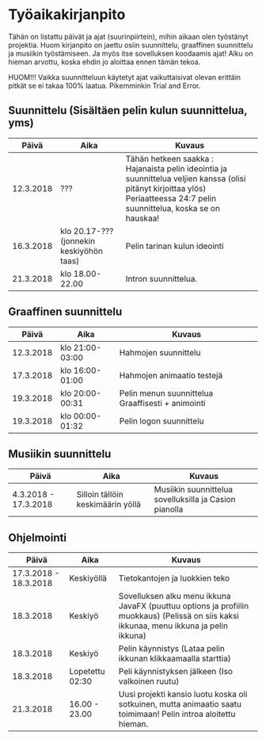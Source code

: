 # Työaikakirjanpito
Tähän on listattu päivät ja ajat (suurinpiirtein), mihin aikaan olen työstänyt projektia.
Huom kirjanpito on jaettu osiin suunnittelu, graaffinen suunnittelu ja musiikin työstämiseen. Ja myös itse sovelluksen koodaamis ajat!
Alku on hieman arvottu, koska ehdin jo aloittaa ennen tämän tekoa.

HUOM!!! Vaikka suunnitteluun käytetyt ajat vaikuttaisivat olevan erittäin pitkät se ei takaa 100% laatua.
Pikemminkin Trial and Error.

## Suunnittelu (Sisältäen pelin kulun suunnittelua, yms)
Päivä|Aika|Kuvaus
-|-|-
12.3.2018|???|Tähän hetkeen saakka : Hajanaista pelin ideointia ja suunnittelua veljien kanssa (olisi pitänyt kirjoittaa ylös) Periaatteessa 24:7 pelin suunnittelua, koska se on hauskaa!
16.3.2018 | klo 20.17-???(jonnekin keskiyöhön taas) | Pelin tarinan kulun ideointi
21.3.2018|klo 18.00-22.00|Intron suunnittelua.


## Graaffinen suunnittelu
Päivä|Aika|Kuvaus
-|-|-
12.3.2018 | klo 21:00-03:00 | Hahmojen suunnittelu
17.3.2018 | klo 16:00-01:00 | Hahmojen animaatio testejä
19.3.2018 | klo 20:00-00:31 | Pelin menun suunnittelua Graaffisesti + animointi
19.3.2018 | klo 00:00-01:32 | Pelin logon suunnittelu

## Musiikin suunnittelu
Päivä|Aika|Kuvaus
-|-|-
4.3.2018 - 17.3.2018 | Silloin tällöin keskimäärin yöllä | Musiikin suunnittelua sovelluksilla ja Casion pianolla

## Ohjelmointi
Päivä|Aika|Kuvaus
-|-|-
17.3.2018 - 18.3.2018 | Keskiyöllä | Tietokantojen ja luokkien teko
18.3.2018 | Keskiyö | Sovelluksen alku menu ikkuna JavaFX (puuttuu options ja profiilin muokkaus) (Pelissä on siis kaksi ikkunaa, menu ikkuna ja pelin ikkuna)
18.3.2018 | Keskiyö | Pelin käynnistys (Lataa pelin ikkunan klikkaamaalla starttia)
18.3.2018 | Lopetettu 02:30 | Peli käynnistyksen jälkeen (Iso valkoinen ruutu)
21.3.2018 |16.00 - 23.00|Uusi projekti kansio luotu koska oli sotkuinen, mutta animaatio saatu toimimaan! Pelin introa aloitettu hieman.
